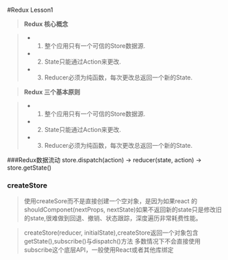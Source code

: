 #Redux Lesson1

> **Redux 核心概念**

> - 1. 整个应用只有一个可信的Store数据源.
> - 2. State只能通过Action来更改.
> - 3. Reducer必须为纯函数，每次更改总返回一个新的State.



> **Redux 三个基本原则**

> - 1. 整个应用只有一个可信的Store数据源.
> - 2. State只能通过Action来更改.
> - 3. Reducer必须为纯函数，每次更改总返回一个新的State.



###Redux数据流动
    store.dispatch(action) -> reducer(state, action) -> store.getState()


### createStore
> 使用createSore而不是直接创建一个空对象，是因为如果react 的shouldComponet(nextProps, nextState)如果不返回新的state只是修改旧的state,很难做到回退、撤销、状态跟踪，深度遍历非常耗费性能。

>    createStore(reducer, initialState),createStore返回一个对象包含 getState(),subscribe()与dispatch()方法
    多数情况下不会直接使用subscribe这个底层API，一般使用React或者其他库绑定
